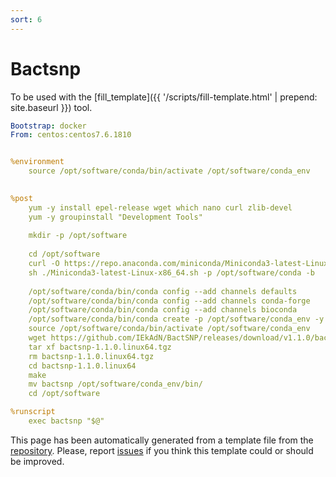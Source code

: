 ```yaml
---
sort: 6
---
```

# Bactsnp


To be used with the [fill_template]({{ '/scripts/fill-template.html' | prepend: site.baseurl }}) tool.

```yaml
Bootstrap: docker
From: centos:centos7.6.1810


%environment
    source /opt/software/conda/bin/activate /opt/software/conda_env

 
%post
    yum -y install epel-release wget which nano curl zlib-devel
    yum -y groupinstall "Development Tools"
 
    mkdir -p /opt/software
     
    cd /opt/software
    curl -O https://repo.anaconda.com/miniconda/Miniconda3-latest-Linux-x86_64.sh
    sh ./Miniconda3-latest-Linux-x86_64.sh -p /opt/software/conda -b
      
    /opt/software/conda/bin/conda config --add channels defaults
    /opt/software/conda/bin/conda config --add channels conda-forge
    /opt/software/conda/bin/conda config --add channels bioconda
    /opt/software/conda/bin/conda create -p /opt/software/conda_env -y samtools picard art mummer
    source /opt/software/conda/bin/activate /opt/software/conda_env
    wget https://github.com/IEkAdN/BactSNP/releases/download/v1.1.0/bactsnp-1.1.0.linux64.tgz
    tar xf bactsnp-1.1.0.linux64.tgz 
    rm bactsnp-1.1.0.linux64.tgz
    cd bactsnp-1.1.0.linux64
    make
    mv bactsnp /opt/software/conda_env/bin/
    cd /opt/software

%runscript
    exec bactsnp "$@"

```

This page has been automatically generated from a template file from the [repository](https://github.com/telatin/singularities).
Please, report [issues](https://github.com/telatin/singularities/issues) if you think this template could or should be improved.
